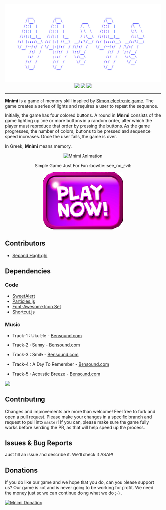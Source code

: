 <div align="center">
<img src="images/og-icon.png">
<a href="http://www.mnimi.ir"><img src="https://img.shields.io/badge/GAME-PLAY!-green.svg"></a>
<a href="http://www.mnimi.ir/donate.html"><img src="https://img.shields.io/badge/SUPPORT-DONATE-red.svg"></a>
<a href="https://github.com/sepandhaghighi/mnimi/blob/master/LICENSE"><img src="https://img.shields.io/github/license/mashape/apistatus.svg"/></a>

</div>

----------	

**Mnimi** is a game of memory skill inspired by [Simon electronic game](https://en.wikipedia.org/wiki/Simon_(game)). The game creates a series of lights and requires a user to repeat the sequence.

Initially, the game has four colored buttons. A round in **Mnimi** consists of the game lighting up one or more buttons in a random order, after which the player must reproduce that order by pressing the buttons. As the game progresses, the number of colors, buttons to be pressed and sequence speed increases. Once the user fails, the game is over.

In Greek, **Mnimi** means memory.

<p align="center">
  <img src="http://www.mnimi.ir/images/help.gif" alt="Mnimi Animation" width="550px" height="700px">
</p>
<p align="center">
   Simple Game Just For Fun :bowtie::see_no_evil:
</p>
<p align="center">
<a  href="http://www.mnimi.ir"><img src="images/playbutton.png"></a>
</p>			


## Contributors

- [Sepand Haghighi](https://github.com/sepandhaghighi "Sepand Haghighi")

## Dependencies

### Code

- [SweetAlert](https://sweetalert.js.org/ "SweetAlert")
- [Particles.js](https://github.com/VincentGarreau/particles.js/ "Particles.js")
- [Font-Awesome Icon Set](http://fontawesome.io/ "Font-Awesome Icon Set")
- [Shortcut.js](http://openjs.com/scripts/events/keyboard_shortcuts/ "Shortcut.js")

### Music
- Track-1 : Ukulele - [Bensound.com](https://www.bensound.com/bensound-music/bensound-ukulele.mp3)

- Track-2 : Sunny - [Bensound.com](https://www.bensound.com/bensound-music/bensound-sunny.mp3)

- Track-3 : Smile - [Bensound.com](https://www.bensound.com/bensound-music/bensound-smile.mp3)

- Track-4 : A Day To Remember - [Bensound.com](https://www.bensound.com/bensound-music/bensound-adaytoremember.mp3)

- Track-5 : Acoustic Breeze - [Bensound.com](https://www.bensound.com/bensound-music/bensound-acousticbreeze.mp3)


<a href="https://www.netlify.com">
  <img src="https://www.netlify.com/img/global/badges/netlify-color-accent.svg"/>
</a>

## Contributing

Changes and improvements are more than welcome! Feel free to fork and open a pull request. Please make your changes in a specific branch and request to pull into `master`! If you can, please make sure the game fully works before sending the PR, as that will help speed up the process.

## Issues & Bug Reports			

Just fill an issue and describe it. We'll check it ASAP!

## Donations

If you do like our game and we hope that you do, can you please support us? Our game is not and is never going to be working for profit. We need the money just so we can continue doing what we do ;-) .			


				
<a href="https://www.mnimi.ir/donate.html" target="_blank"><img src="http://www.mnimi.ir/images/Donate-Button.png" height="90px" width="270px" alt="Mnimi Donation"></a>

